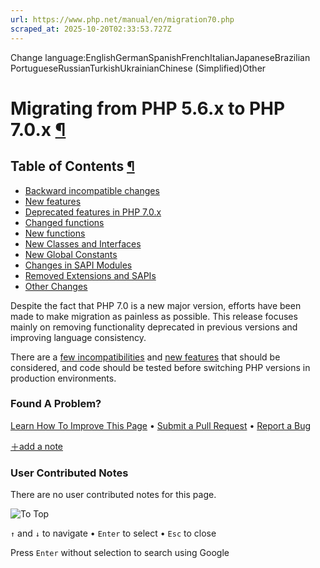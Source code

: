 ```yaml
---
url: https://www.php.net/manual/en/migration70.php
scraped_at: 2025-10-20T02:33:53.727Z
---
```


Change language:EnglishGermanSpanishFrenchItalianJapaneseBrazilian PortugueseRussianTurkishUkrainianChinese (Simplified)Other

# Migrating from PHP 5.6.x to PHP 7.0.x [¶](https://www.php.net/manual/en/migration70.php\#migration70)

## Table of Contents [¶](https://www.php.net/manual/en/migration70.php\#migration70)

- [Backward incompatible changes](https://www.php.net/manual/en/migration70.incompatible.php)
- [New features](https://www.php.net/manual/en/migration70.new-features.php)
- [Deprecated features in PHP 7.0.x](https://www.php.net/manual/en/migration70.deprecated.php)
- [Changed functions](https://www.php.net/manual/en/migration70.changed-functions.php)
- [New functions](https://www.php.net/manual/en/migration70.new-functions.php)
- [New Classes and Interfaces](https://www.php.net/manual/en/migration70.classes.php)
- [New Global Constants](https://www.php.net/manual/en/migration70.constants.php)
- [Changes in SAPI Modules](https://www.php.net/manual/en/migration70.sapi-changes.php)
- [Removed Extensions and SAPIs](https://www.php.net/manual/en/migration70.removed-exts-sapis.php)
- [Other Changes](https://www.php.net/manual/en/migration70.other-changes.php)

Despite the fact that PHP 7.0 is a new major version, efforts have been
made to make migration as painless as possible. This release focuses
mainly on removing functionality deprecated in previous versions and
improving language consistency.


There are a [few incompatibilities](https://www.php.net/manual/en/migration70.incompatible.php)
and [new features](https://www.php.net/manual/en/migration70.new-features.php) that should
be considered, and code should be tested before switching PHP versions in
production environments.


### Found A Problem?

[Learn How To Improve This Page](https://github.com/php/doc-base/blob/master/README.md "This will take you to our contribution guidelines on GitHub")
•
[Submit a Pull Request](https://github.com/php/doc-en/blob/master/appendices/migration70.xml)
•
[Report a Bug](https://github.com/php/doc-en/issues/new?body=From%20manual%20page:%20https:%2F%2Fphp.net%2Fmigration70%0A%0A---)

[＋add a note](https://www.php.net/manual/add-note.php?sect=migration70&repo=en&redirect=https://www.php.net/manual/en/migration70.php)

### User Contributed Notes

There are no user contributed notes for this page.

![To Top](https://www.php.net/images/to-top@2x.png)

`↑` and `↓` to navigate •
`Enter` to select •
`Esc` to close


Press `Enter` without
selection to search using Google